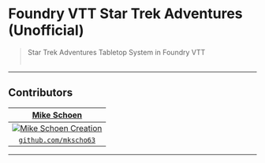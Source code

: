 # Foundry VTT Star Trek Adventures (Unofficial)

> Star Trek Adventures Tabletop System in Foundry VTT
</br></br>
<!-- You <b> MUST </b> own the <a href="https://www.modiphius.net/products/dishonored-the-roleplaying-game-core-rulebook-pdf?">Dishonored Tabletop RPG</a> to play this! This system does not attempt to explain the game or include any ready made characters, features or items. The system is designed for those who understand the rules and want to play via Foundry VTT. Modiphius own's the property, as such I will not discuss rules and content with those who have not purchased the system from Modiphius. I am in no way affiliated with Modiphius, I only share this with their permission. -->

<!-- [![Header Image](https://curtisreet.co.uk/img/projects/dishonored.webp)](https://curtisreet.co.uk/img/projects/dishonored.webp) -->

<!-- ---

## Features
## Documentation -->

---

## Contributors

| <a href="https://www.mikeschoen.net" target="_blank">**Mike Schoen**</a> |
| :---: |
| [![Mike Schoen Creation](https://avatars1.githubusercontent.com/u/9925376?s=50)](https://www.mikeschoen.net)    |
| <a href="https://github.com/mkscho63" target="_blank">`github.com/mkscho63`</a> |

<!-- ---

## FAQ -->

<!-- - **There is a typo! Please fix?**
    - Please raise an issue, label this as "visual". When doing so please use the following Minimum Data Set:
<br />*Location of Typo*:
<br />*Typo*:
<br />*What should be used* (if possible):
<br />*Screenshot* (if possible):
    
- **This issue occurs! This is a must fix!**
    - Please raise an issue, label this as "support". All support requests should have the following Minimum Data Set:
<br />*Browser*:
<br />*Modules Installed*:
<br />*Steps for Reproduction*:
<br />*Expected Behaviour*:
<br />*Actual Behaviour*:
<br />*Screenshot* (if possible):

- **I have a question, but don't feel raising an issue is suitable.**
    - Don't be afraid to raise an issue with a question or support tag! However, if you don't feel comfortable, you can get hold of me on discord! Either tag @KaitoR in the  Foundry VTT discord server. Support for this system is under the modiphius-2d20 channel or send me a DM. I check Discord daily; however, I live in the UK thus work via GMT. -->
    
---

<!-- ## Thanks
- Atropos, of course, for creating an amazing Virtual Table-top solution. If you are on the fence, get it. No other application exists that makes this possible! <a href="https://foundryvtt.com/" target="_blank">https://foundryvtt.com/</a>.
- Modiphius & Arkane for creating a very interesting, unique system for creating a player driven story! They have permitted that this is available for others to download. Ensure you only use this system after purchasing the Dishonored system! <a href="https://www.modiphius.net/products/dishonored-the-roleplaying-game-core-rulebook-pdf?">https://www.modiphius.net/</a>.
- Lorc for <a href="https://game-icons.net/1x1/lorc/walking-boot.html" target="_blank">Move</a>, <a href="https://game-icons.net/1x1/lorc/bookmarklet.html" target="_blank">Study</a>, <a href="https://game-icons.net/1x1/lorc/compass.html" target="_blank">Survive</a>, <a href="https://game-icons.net/1x1/lorc/lips.html" target="_blank">Talk</a>, <a href="https://game-icons.net/1x1/lorc/gears.html" target="_blank">Tinker/Enginnering</a>, <a href="https://game-icons.net/1x1/lorc/archery-target.html" target="_blank">Archery</a>, <a href="https://game-icons.net/1x1/lorc/boxing-glove.html" target="_blank">Brawling</a>, <a href="https://game-icons.net/1x1/lorc/magnifying-glass.html" target="_blank">Concentrate</a>, <a href="https://game-icons.net/1x1/lorc/conversation.html" target="_blank">Counsel</a> and <a href="https://game-icons.net/1x1/lorc/explosive-materials.html" target="_blank">Explosives</a> Icons. They can be found at <a href="https://game-icons.net/" target="_blank">https://game-icons.net/</a>. Personal blog: <a href="https://lorcblog.blogspot.com/" target="_blank">https://lorcblog.blogspot.com/</a>
- Delapouite for <a href="https://game-icons.net/1x1/delapouite/wood-canoe.html" target="_blank">Boats</a>, <a href="https://game-icons.net/1x1/delapouite/rail-road.html" target="_blank">Carriages</a>, <a href="https://game-icons.net/1x1/delapouite/spy.html" target="_blank">Deceive</a> and <a href="https://game-icons.net/1x1/delapouite/wisdom.html" target="_blank">Etiquette</a> Icons. They can be found at <a href="https://game-icons.net/" target="_blank">https://game-icons.net/</a>. Personal website: <a href="https://delapouite.com/" target="_blank">https://delapouite.com/</a>
- Skoll for <a href="https://game-icons.net/1x1/skoll/fist.html" target="_blank">Fight Icon</a>. Can be found at <a href="https://game-icons.net/" target="_blank">https://game-icons.net/</a>.
- DarkZaitzev for <a href="https://game-icons.net/1x1/darkzaitzev/acrobatic.html" target="_blank">Acrobatics Icon</a>. Can be found at <a href="https://game-icons.net/" target="_blank">https://game-icons.net/</a>. Deviant Art: <a href="https://www.deviantart.com/darkzaitzev" target="_blank">https://www.deviantart.com/darkzaitzev</a>
- <a href="https://github.com/angrytramp" target="_blank">angrytramp</a> for developing a shared Momentum pool. -->
